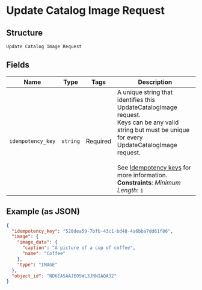 
# Update Catalog Image Request

## Structure

`Update Catalog Image Request`

## Fields

| Name | Type | Tags | Description |
|  --- | --- | --- | --- |
| `idempotency_key` | `string` | Required | A unique string that identifies this UpdateCatalogImage request.<br>Keys can be any valid string but must be unique for every UpdateCatalogImage request.<br><br>See [Idempotency keys](https://developer.squareup.com/docs/basics/api101/idempotency) for more information.<br>**Constraints**: *Minimum Length*: `1` |

## Example (as JSON)

```json
{
  "idempotency_key": "528dea59-7bfb-43c1-bd48-4a6bba7dd61f86",
  "image": {
    "image_data": {
      "caption": "A picture of a cup of coffee",
      "name": "Coffee"
    },
    "type": "IMAGE"
  },
  "object_id": "ND6EA5AAJEO5WL3JNNIAQA32"
}
```

